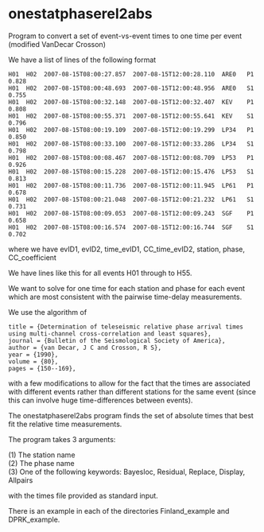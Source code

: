 # onestatphaserel2abs
Program to convert a set of event-vs-event times to one time per event (modified VanDecar Crosson)

We have a list of lines of the following format  

```
H01  H02  2007-08-15T08:00:27.857  2007-08-15T12:00:28.110  ARE0   P1  0.828
H01  H02  2007-08-15T08:00:48.693  2007-08-15T12:00:48.956  ARE0   S1  0.755
H01  H02  2007-08-15T08:00:32.148  2007-08-15T12:00:32.407  KEV    P1  0.808
H01  H02  2007-08-15T08:00:55.371  2007-08-15T12:00:55.641  KEV    S1  0.796
H01  H02  2007-08-15T08:00:19.109  2007-08-15T12:00:19.299  LP34   P1  0.850
H01  H02  2007-08-15T08:00:33.100  2007-08-15T12:00:33.286  LP34   S1  0.798
H01  H02  2007-08-15T08:00:08.467  2007-08-15T12:00:08.709  LP53   P1  0.926
H01  H02  2007-08-15T08:00:15.228  2007-08-15T12:00:15.476  LP53   S1  0.813
H01  H02  2007-08-15T08:00:11.736  2007-08-15T12:00:11.945  LP61   P1  0.678
H01  H02  2007-08-15T08:00:21.048  2007-08-15T12:00:21.232  LP61   S1  0.731
H01  H02  2007-08-15T08:00:09.053  2007-08-15T12:00:09.243  SGF    P1  0.658
H01  H02  2007-08-15T08:00:16.574  2007-08-15T12:00:16.744  SGF    S1  0.702
```
  
where we have evID1, evID2, time_evID1, CC_time_evID2, station, phase, CC_coefficient  

We have lines like this for all events H01 through to H55.  

We want to solve for one time for each station and phase for each event which are most consistent with the pairwise time-delay measurements.  

We use the algorithm of 

```
title = {Determination of teleseismic relative phase arrival times using multi-channel cross-correlation and least squares},
journal = {Bulletin of the Seismological Society of America},
author = {van Decar, J C and Crosson, R S},
year = {1990},
volume = {80},
pages = {150--169},
```

with a few modifications to allow for the fact that the times are associated with different events rather than different stations for the same event (since this can involve huge time-differences between events).  

The onestatphaserel2abs program finds the set of absolute times that best fit the relative time measurements.  

The program takes 3 arguments:  

(1) The station name  
(2) The phase name  
(3) One of the following keywords:  Bayesloc, Residual, Replace, Display, Allpairs  

with the times file provided as standard input.  

There is an example in each of the directories Finland_example and DPRK_example.


